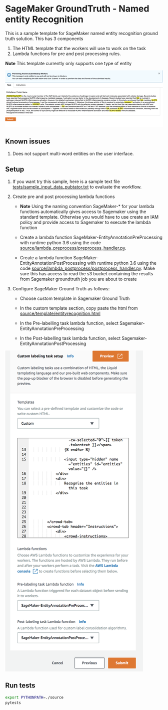 # SageMaker GroundTruth  - Named entity Recognition
This is a sample template for SageMaker named entity recognition ground truth solution. 
This has 3 components
1. The HTML template that the workers will use to work on the task
1. Lambda functions for pre and post processing rules.

**Note** This template currently only supports one type of entity

![Preview](docs/preview.png)


## Known issues
1. Does not support multi-word entities on the user interface. 


## Setup
1. If you want try this sample, here is a sample text file [tests/sample_input_data_pubtator.txt](tests/sample_input_data_pubtator.txt) to evaluate the workflow.

1. Create pre and post processing lambda functions
    - **Note** Using the naming convention SageMaker-* for your lambda functions automatically gives access to Sagemaker using the standard template. Otherwise you would have to use create an IAM policy and provide access to Sagemaker to execute the lambda function
   
    - Create a lambda function SageMaker-EntityAnnotationPreProcessing with runtime python 3.6 using the code [source/lambda_preprocess/preprocess_handler.py](source/lambda_preprocess/preprocess_handler.py). 
   
    - Create a lambda function SageMaker-EntityAnnotationPostProcessing with runtime python 3.6 using the code [source/lambda_postprocess/postprocess_handler.py](source/lambda_postprocess/postprocess_handler.py). Make sure this has access to read the s3 bucket containing the results from Sagemaker groundtruth job you are about to create

1. Configure SageMaker Ground Truth as follows:
  
   - Choose custom template in Sagemaker Ground Truth
  
   - In the custom template section, copy paste the html from [source/template/entityrecognition.html](source/template/entityrecognition.html)
   
   - In the Pre-labelling task lambda function, select Sagemaker-EntityAnnotationPreProcessing
   
   - In the Post-labelling task lambda function, select Sagemaker-EntityAnnotationPostProcessing

![setup](docs/setup_custom_template.png)

 

## Run tests

```bash
export PYTHONPATH=./source
pytests
```
